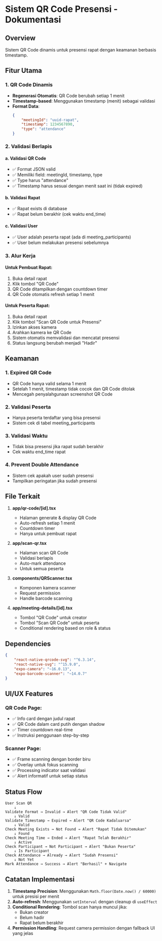 # Sistem QR Code Presensi - Dokumentasi

## Overview

Sistem QR Code dinamis untuk presensi rapat dengan keamanan berbasis timestamp.

## Fitur Utama

### 1. QR Code Dinamis

-   **Regenerasi Otomatis**: QR Code berubah setiap 1 menit
-   **Timestamp-based**: Menggunakan timestamp (menit) sebagai validasi
-   **Format Data**:
    ```json
    {
        "meetingId": "uuid-rapat",
        "timestamp": 1234567890,
        "type": "attendance"
    }
    ```

### 2. Validasi Berlapis

#### a. Validasi QR Code

-   ✅ Format JSON valid
-   ✅ Memiliki field: meetingId, timestamp, type
-   ✅ Type harus "attendance"
-   ✅ Timestamp harus sesuai dengan menit saat ini (tidak expired)

#### b. Validasi Rapat

-   ✅ Rapat exists di database
-   ✅ Rapat belum berakhir (cek waktu end_time)

#### c. Validasi User

-   ✅ User adalah peserta rapat (ada di meeting_participants)
-   ✅ User belum melakukan presensi sebelumnya

### 3. Alur Kerja

#### Untuk Pembuat Rapat:

1. Buka detail rapat
2. Klik tombol "QR Code"
3. QR Code ditampilkan dengan countdown timer
4. QR Code otomatis refresh setiap 1 menit

#### Untuk Peserta Rapat:

1. Buka detail rapat
2. Klik tombol "Scan QR Code untuk Presensi"
3. Izinkan akses kamera
4. Arahkan kamera ke QR Code
5. Sistem otomatis memvalidasi dan mencatat presensi
6. Status langsung berubah menjadi "Hadir"

## Keamanan

### 1. Expired QR Code

-   QR Code hanya valid selama 1 menit
-   Setelah 1 menit, timestamp tidak cocok dan QR Code ditolak
-   Mencegah penyalahgunaan screenshot QR Code

### 2. Validasi Peserta

-   Hanya peserta terdaftar yang bisa presensi
-   Sistem cek di tabel meeting_participants

### 3. Validasi Waktu

-   Tidak bisa presensi jika rapat sudah berakhir
-   Cek waktu end_time rapat

### 4. Prevent Double Attendance

-   Sistem cek apakah user sudah presensi
-   Tampilkan peringatan jika sudah presensi

## File Terkait

1. **app/qr-code/[id].tsx**

    - Halaman generate & display QR Code
    - Auto-refresh setiap 1 menit
    - Countdown timer
    - Hanya untuk pembuat rapat

2. **app/scan-qr.tsx**

    - Halaman scan QR Code
    - Validasi berlapis
    - Auto-mark attendance
    - Untuk semua peserta

3. **components/QRScanner.tsx**

    - Komponen kamera scanner
    - Request permission
    - Handle barcode scanning

4. **app/meeting-details/[id].tsx**
    - Tombol "QR Code" untuk creator
    - Tombol "Scan QR Code" untuk peserta
    - Conditional rendering based on role & status

## Dependencies

```json
{
    "react-native-qrcode-svg": "^6.3.14",
    "react-native-svg": "^15.9.0",
    "expo-camera": "~16.0.13",
    "expo-barcode-scanner": "~14.0.7"
}
```

## UI/UX Features

### QR Code Page:

-   ✅ Info card dengan judul rapat
-   ✅ QR Code dalam card putih dengan shadow
-   ✅ Timer countdown real-time
-   ✅ Instruksi penggunaan step-by-step

### Scanner Page:

-   ✅ Frame scanning dengan border biru
-   ✅ Overlay untuk fokus scanning
-   ✅ Processing indicator saat validasi
-   ✅ Alert informatif untuk setiap status

## Status Flow

```
User Scan QR
    ↓
Validate Format → Invalid → Alert "QR Code Tidak Valid"
    ↓ Valid
Validate Timestamp → Expired → Alert "QR Code Kadaluarsa"
    ↓ Valid
Check Meeting Exists → Not Found → Alert "Rapat Tidak Ditemukan"
    ↓ Found
Check Meeting Time → Ended → Alert "Rapat Telah Berakhir"
    ↓ Active
Check Participant → Not Participant → Alert "Bukan Peserta"
    ↓ Is Participant
Check Attendance → Already → Alert "Sudah Presensi"
    ↓ Not Yet
Mark Attendance → Success → Alert "Berhasil" + Navigate
```

## Catatan Implementasi

1. **Timestamp Precision**: Menggunakan `Math.floor(Date.now() / 60000)` untuk presisi per menit
2. **Auto-refresh**: Menggunakan `setInterval` dengan cleanup di `useEffect`
3. **Conditional Rendering**: Tombol scan hanya muncul jika:
    - Bukan creator
    - Belum hadir
    - Rapat belum berakhir
4. **Permission Handling**: Request camera permission dengan fallback UI yang jelas
